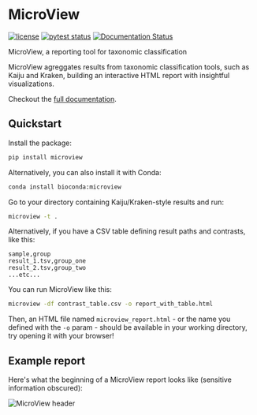 # MicroView

<!-- badges: start -->

[![license](https://img.shields.io/badge/license-BSD%203--Clause-green)](https://github.com/dalmolingroup/microview/blob/master/LICENSE)
[![pytest status](https://github.com/dalmolingroup/microview/workflows/test-and-lint/badge.svg)](https://github.com/dalmolingroup/microview/actions)
[![Documentation Status](https://readthedocs.org/projects/microview-bio/badge/?version=latest)](https://microview-bio.readthedocs.io/en/latest/?badge=latest)

<!-- badges: end -->

MicroView, a reporting tool for taxonomic classification

MicroView agreggates results from taxonomic classification tools,
such as Kaiju and Kraken, building an interactive HTML report with
insightful visualizations.

Checkout the [full documentation](https://microview-bio.readthedocs.io/en/latest/?badge=latest).

## Quickstart

Install the package:

```sh
pip install microview
```

Alternatively, you can also install it with Conda:

```sh
conda install bioconda:microview
```

Go to your directory containing Kaiju/Kraken-style results and run:

```sh
microview -t .
```

Alternatively, if you have a CSV table defining result paths and contrasts, like this:

```
sample,group
result_1.tsv,group_one
result_2.tsv,group_two
...etc...
```

You can run MicroView like this:

```sh
microview -df contrast_table.csv -o report_with_table.html
```

Then, an HTML file named `microview_report.html` -
or the name you defined with the `-o` param -
should be available in your working directory,
try opening it with your browser!

## Example report

Here's what the beginning of a MicroView report looks like (sensitive information obscured):

![MicroView header](https://i.imgur.com/YNRH9yK.png)
